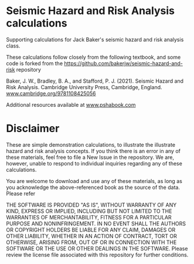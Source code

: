 # Seismic Hazard and Risk Analysis calculations
Supporting calculations for Jack Baker's seismic hazard and risk analysis class.

These calculations follow closely from the following textbook, and some code is forked from the https://github.com/bakerjw/seismic-hazard-and-risk repository

Baker, J. W., Bradley, B. A., and Stafford, P. J. (2021). Seismic Hazard and Risk Analysis. Cambridge University Press, Cambridge, England. www.cambridge.org/9781108425056

Additional resources available at www.pshabook.com

# Disclaimer
These are simple demonstration calculations, to illustrate the illustrate hazard and risk analysis concepts.
If you think there is an error in any of these materials, feel free to file a New Issue in the repository. We are, however, unable to respond to individual inquiries regarding any of these calculations.

You are welcome to download and use any of these materials, as long as you acknowledge the above-referenced book as the source of the data. Please refer

THE SOFTWARE IS PROVIDED "AS IS", WITHOUT WARRANTY OF ANY KIND, EXPRESS OR
IMPLIED, INCLUDING BUT NOT LIMITED TO THE WARRANTIES OF MERCHANTABILITY,
FITNESS FOR A PARTICULAR PURPOSE AND NONINFRINGEMENT. IN NO EVENT SHALL THE
AUTHORS OR COPYRIGHT HOLDERS BE LIABLE FOR ANY CLAIM, DAMAGES OR OTHER
LIABILITY, WHETHER IN AN ACTION OF CONTRACT, TORT OR OTHERWISE, ARISING FROM,
OUT OF OR IN CONNECTION WITH THE SOFTWARE OR THE USE OR OTHER DEALINGS IN THE
SOFTWARE. Please review the license file associated with this repository for further conditions.
